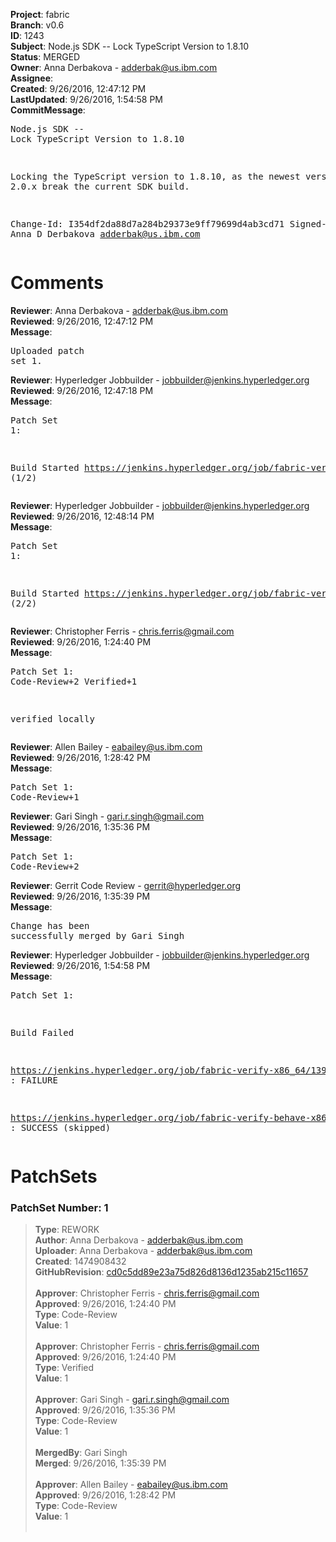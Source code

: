 <strong>Project</strong>: fabric<br><strong>Branch</strong>: v0.6<br><strong>ID</strong>: 1243<br><strong>Subject</strong>: Node.js SDK -- Lock TypeScript Version to 1.8.10<br><strong>Status</strong>: MERGED<br><strong>Owner</strong>: Anna Derbakova - adderbak@us.ibm.com<br><strong>Assignee</strong>:<br><strong>Created</strong>: 9/26/2016, 12:47:12 PM<br><strong>LastUpdated</strong>: 9/26/2016, 1:54:58 PM<br><strong>CommitMessage</strong>:<br><pre>Node.js SDK -- Lock TypeScript Version to 1.8.10

Locking the TypeScript version to 1.8.10, as the
newest versions of 2.0.x break the current SDK build.

Change-Id: I354df2da88d7a284b29373e9ff79699d4ab3cd71
Signed-off-by: Anna D Derbakova <adderbak@us.ibm.com>
</pre><h1>Comments</h1><strong>Reviewer</strong>: Anna Derbakova - adderbak@us.ibm.com<br><strong>Reviewed</strong>: 9/26/2016, 12:47:12 PM<br><strong>Message</strong>: <pre>Uploaded patch set 1.</pre><strong>Reviewer</strong>: Hyperledger Jobbuilder - jobbuilder@jenkins.hyperledger.org<br><strong>Reviewed</strong>: 9/26/2016, 12:47:18 PM<br><strong>Message</strong>: <pre>Patch Set 1:

Build Started https://jenkins.hyperledger.org/job/fabric-verify-x86_64/1395/ (1/2)</pre><strong>Reviewer</strong>: Hyperledger Jobbuilder - jobbuilder@jenkins.hyperledger.org<br><strong>Reviewed</strong>: 9/26/2016, 12:48:14 PM<br><strong>Message</strong>: <pre>Patch Set 1:

Build Started https://jenkins.hyperledger.org/job/fabric-verify-behave-x86_64/316/ (2/2)</pre><strong>Reviewer</strong>: Christopher Ferris - chris.ferris@gmail.com<br><strong>Reviewed</strong>: 9/26/2016, 1:24:40 PM<br><strong>Message</strong>: <pre>Patch Set 1: Code-Review+2 Verified+1

verified locally</pre><strong>Reviewer</strong>: Allen Bailey - eabailey@us.ibm.com<br><strong>Reviewed</strong>: 9/26/2016, 1:28:42 PM<br><strong>Message</strong>: <pre>Patch Set 1: Code-Review+1</pre><strong>Reviewer</strong>: Gari Singh - gari.r.singh@gmail.com<br><strong>Reviewed</strong>: 9/26/2016, 1:35:36 PM<br><strong>Message</strong>: <pre>Patch Set 1: Code-Review+2</pre><strong>Reviewer</strong>: Gerrit Code Review - gerrit@hyperledger.org<br><strong>Reviewed</strong>: 9/26/2016, 1:35:39 PM<br><strong>Message</strong>: <pre>Change has been successfully merged by Gari Singh</pre><strong>Reviewer</strong>: Hyperledger Jobbuilder - jobbuilder@jenkins.hyperledger.org<br><strong>Reviewed</strong>: 9/26/2016, 1:54:58 PM<br><strong>Message</strong>: <pre>Patch Set 1:

Build Failed 

https://jenkins.hyperledger.org/job/fabric-verify-x86_64/1395/ : FAILURE

https://jenkins.hyperledger.org/job/fabric-verify-behave-x86_64/316/ : SUCCESS (skipped)</pre><h1>PatchSets</h1><h3>PatchSet Number: 1</h3><blockquote><strong>Type</strong>: REWORK<br><strong>Author</strong>: Anna Derbakova - adderbak@us.ibm.com<br><strong>Uploader</strong>: Anna Derbakova - adderbak@us.ibm.com<br><strong>Created</strong>: 1474908432<br><strong>GitHubRevision</strong>: [cd0c5dd89e23a75d826d8136d1235ab215c11657](https://github.com/hyperledger/fabric/commit/cd0c5dd89e23a75d826d8136d1235ab215c11657)<br><br><strong>Approver</strong>: Christopher Ferris - chris.ferris@gmail.com<br><strong>Approved</strong>: 9/26/2016, 1:24:40 PM<br><strong>Type</strong>: Code-Review<br><strong>Value</strong>: 1<br><br><strong>Approver</strong>: Christopher Ferris - chris.ferris@gmail.com<br><strong>Approved</strong>: 9/26/2016, 1:24:40 PM<br><strong>Type</strong>: Verified<br><strong>Value</strong>: 1<br><br><strong>Approver</strong>: Gari Singh - gari.r.singh@gmail.com<br><strong>Approved</strong>: 9/26/2016, 1:35:36 PM<br><strong>Type</strong>: Code-Review<br><strong>Value</strong>: 1<br><br><strong>MergedBy</strong>: Gari Singh<br><strong>Merged</strong>: 9/26/2016, 1:35:39 PM<br><br><strong>Approver</strong>: Allen Bailey - eabailey@us.ibm.com<br><strong>Approved</strong>: 9/26/2016, 1:28:42 PM<br><strong>Type</strong>: Code-Review<br><strong>Value</strong>: 1<br><br></blockquote>
